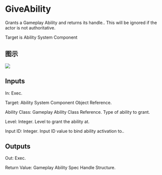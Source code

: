 # GiveAbility

Grants a Gameplay Ability and returns its handle.. This will be ignored if the actor is not authoritative.

Target is Ability System Component

## 图示

![]($-20221218-19082265.png)

## Inputs

In: Exec.

Target: Ability System Component Object Reference.

Ability Class: Gameplay Ability Class Reference. Type of ability to grant.

Level: Integer. Level to grant the ability at.

Input ID: Integer. Input ID value to bind ability activation to..  

## Outputs

Out: Exec.

Return Value: Gameplay Ability Spec Handle Structure.

